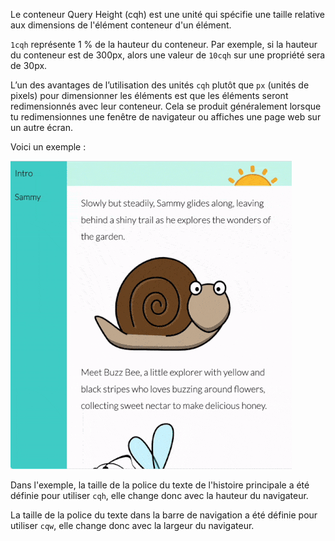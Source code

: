 Le conteneur Query Height (cqh) est une unité qui spécifie une taille relative aux dimensions de l'élément conteneur d'un élément.

`1cqh` représente 1 % de la hauteur du conteneur. Par exemple, si la hauteur du conteneur est de 300px, alors une valeur de `10cqh` sur une propriété sera de 30px.

L’un des avantages de l’utilisation des unités `cqh` plutôt que `px` (unités de pixels) pour dimensionner les éléments est que les éléments seront redimensionnés avec leur conteneur. Cela se produit généralement lorsque tu redimensionnes une fenêtre de navigateur ou affiches une page web sur un autre écran.

Voici un exemple :

![Un gif montrant les tailles de police changeant lorsque le navigateur modifie la hauteur et la largeur](images/cqh_cqw.gif)

Dans l'exemple, la taille de la police du texte de l'histoire principale a été définie pour utiliser `cqh`, elle change donc avec la hauteur du navigateur.

La taille de la police du texte dans la barre de navigation a été définie pour utiliser `cqw`, elle change donc avec la largeur du navigateur.
